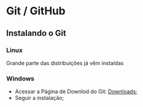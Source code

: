 # Git / GitHub

## Instalando o Git

### Linux
Grande parte das distribuições já vêm instaldas

### Windows
* Acessar a Página de Downlod do Git: [Downloads](https://git-scm.com/downloads);
* Seguir a instalação;